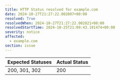 ```yaml
---
title: HTTP Status resolved for example.com
date: 2024-10-27T21:27:22.002807+00:00
resolved: True
resolvedWhen: 2024-10-27T21:27:22.002821+00:00
resolvedStartTime: 2024-10-25T21:09:43.191474+00:00
severity: notice
affected:
  - example.com
section: issue
---
```


| Expected Statuses | Actual Status  |
|-------------------|----------------|
| 200, 301, 302 | 200 |
